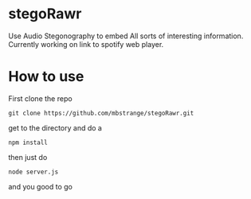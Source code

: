 # stegoRawr
Use Audio Stegonography to embed All sorts of interesting information.  Currently working on link to spotify web player.

# How to use

First clone the repo

```
git clone https://github.com/mbstrange/stegoRawr.git
```

get to the directory and do a

```
npm install
```

then just do 

```
node server.js
```

and you good to go